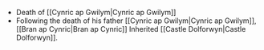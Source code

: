 - Death of [[Cynric ap Gwilym|Cynric ap Gwilym]]
- Following the death of his father [[Cynric ap Gwilym|Cynric ap Gwilym]], [[Bran ap Cynric|Bran ap Cynric]] Inherited [[Castle Dolforwyn|Castle Dolforwyn]].